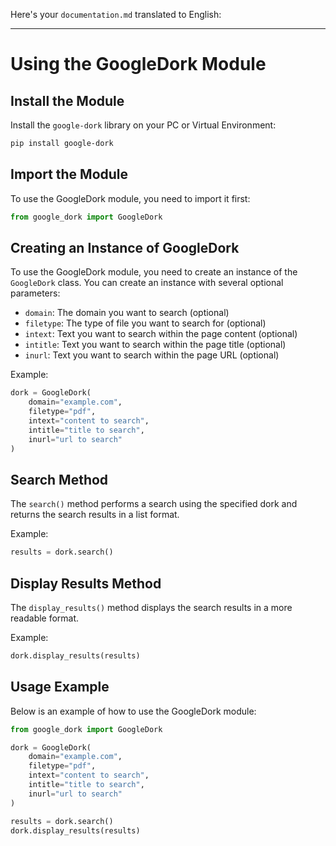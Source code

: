 Here's your `documentation.md` translated to English:

---

**Using the GoogleDork Module**  
=============================

**Install the Module**  
---------------  
Install the `google-dork` library on your PC or Virtual Environment:

```bash
pip install google-dork
```

**Import the Module**  
---------------  

To use the GoogleDork module, you need to import it first:
```python
from google_dork import GoogleDork
```

**Creating an Instance of GoogleDork**  
-----------------------------  

To use the GoogleDork module, you need to create an instance of the `GoogleDork` class. You can create an instance with several optional parameters:

* `domain`: The domain you want to search (optional)
* `filetype`: The type of file you want to search for (optional)
* `intext`: Text you want to search within the page content (optional)
* `intitle`: Text you want to search within the page title (optional)
* `inurl`: Text you want to search within the page URL (optional)

Example:
```python
dork = GoogleDork(
    domain="example.com",
    filetype="pdf",
    intext="content to search",
    intitle="title to search",
    inurl="url to search"
)
```

**Search Method**  
-----------------  

The `search()` method performs a search using the specified dork and returns the search results in a list format.

Example:
```python
results = dork.search()
```

**Display Results Method**  
-------------------------  

The `display_results()` method displays the search results in a more readable format.

Example:
```python
dork.display_results(results)
```

**Usage Example**  
----------------------  

Below is an example of how to use the GoogleDork module:
```python
from google_dork import GoogleDork

dork = GoogleDork(
    domain="example.com",
    filetype="pdf",
    intext="content to search",
    intitle="title to search",
    inurl="url to search"
)

results = dork.search()
dork.display_results(results)
```
